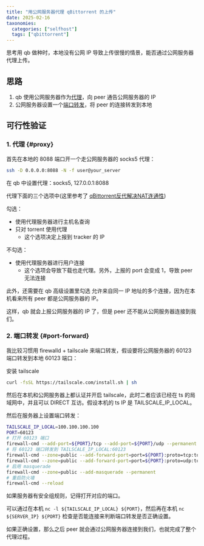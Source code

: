 ```yaml
---
title: "用公网服务器代理 qBittorrent 的上传"
date: 2025-02-16
taxonomies:
  categories: ["selfhost"]
  tags: ["qbittorrent"]
---
```


思考用 qb 做种时，本地没有公网 IP 导致上传很慢的情景，能否通过公网服务器代理上传。

## 思路

1. qb 使用公网服务器作为[代理](#proxy)，向 peer 通告公网服务器的 IP
2. 公网服务器设置一个[端口转发](#port-forward)，将 peer 的连接转发到本地

## 可行性验证

### 1. 代理 {#proxy}

首先在本地的 8088 端口开一个走公网服务器的 socks5 代理：

```bash
ssh -D 0.0.0.0:8088 -N -f user@your_server
```

在 qb 中设置代理：socks5, 127.0.0.1:8088

代理下面的三个选项中(这里参考了 [qBittorrent反代解决NAT连通性](https://cherr.cc/qb_proxy))

勾选：
- 使用代理服务器进行主机名查询
- 只对 torrent 使用代理
    - 这个选项决定上报到 tracker 的 IP

不勾选：
- 使用代理服务器进行用户连接
    - 这个选项会导致下载也走代理。另外，上报的 port 会变成 1，导致 peer 无法连接

此外，还需要在 qb 高级设置里勾选 允许来自同一 IP 地址的多个连接，因为在本机看来所有 peer 都是公网服务器的 IP。

这样，qb 就会上报公网服务器的 IP 了，但是 peer 还不能从公网服务器连接到我们。

### 2. 端口转发 {#port-forward}

我比较习惯用 firewalld + tailscale 来端口转发，假设要将公网服务器的 60123 端口转发到本地 60123 端口：

安装 tailscale
```bash
curl -fsSL https://tailscale.com/install.sh | sh
```

然后在本机和公网服务器上都认证并开启 tailscale，此时二者应该已经在 ts 的局域网中，并且可以 DIRECT 互访。假设本机的 ts IP 是 TAILSCALE_IP_LOCAL。

然后在服务器上设置端口转发：
```bash
TAILSCALE_IP_LOCAL=100.100.100.100
PORT=60123
# 打开 60123 端口
firewall-cmd --add-port=${PORT}/tcp --add-port=${PORT}/udp --permanent
# 将 60123 端口转发到 TAILSCALE_IP_LOCAL:60123
firewall-cmd --zone=public --add-forward-port=port=${PORT}:proto=tcp:toaddr=${TAILSCALE_IP_LOCAL}:${PORT} --permanent
firewall-cmd --zone=public --add-forward-port=port=${PORT}:proto=udp:toaddr=${TAILSCALE_IP_LOCAL}:${PORT} --permanent
# 启用 masquerade
firewall-cmd --zone=public --add-masquerade --permanent
# 重启防火墙
firewall-cmd --reload
```

如果服务器有安全组规则，记得打开对应的端口。

可以通过在本机 `nc -l ${TAILSCALE_IP_LOCAL} ${PORT}`，然后再在本机 `nc ${SERVER_IP} ${PORT}` 检查是否能连接来判断端口转发是否正确设置。

如果正确设置，那么之后 peer 就会通过公网服务器连接到我们，也就完成了整个代理过程。
